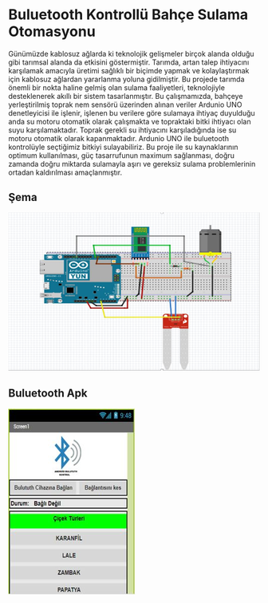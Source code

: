 # Buluetooth Kontrollü Bahçe Sulama Otomasyonu
Günümüzde kablosuz ağlarda ki teknolojik gelişmeler birçok alanda olduğu gibi tarımsal alanda da etkisini göstermiştir. Tarımda, artan talep ihtiyacını karşılamak amacıyla üretimi sağlıklı bir biçimde yapmak ve kolaylaştırmak için kablosuz ağlardan yararlanma yoluna gidilmiştir. Bu projede tarımda önemli bir nokta haline gelmiş olan sulama faaliyetleri, teknolojiyle desteklenerek akıllı bir sistem tasarlanmıştır. 
Bu çalışmamızda, bahçeye yerleştirilmiş toprak nem sensörü üzerinden alınan veriler Ardunio UNO denetleyicisi ile işlenir, işlenen bu verilere göre sulamaya ihtiyaç duyulduğu anda su motoru otomatik olarak çalışmakta ve topraktaki bitki ihtiyacı olan suyu karşılamaktadır. Toprak gerekli su ihtiyacını karşıladığında ise su motoru otomatik olarak kapanmaktadır. Ardunio UNO ile buluetooth kontrolüyle seçtiğimiz bitkiyi sulayabiliriz. Bu proje ile su kaynaklarının optimum kullanılması, güç tasarrufunun maximum sağlanması, doğru zamanda doğru miktarda sulamayla aşırı ve gereksiz sulama problemlerinin ortadan kaldırılması amaçlanmıştır.
## Şema
![](/fritzing.JPG)


## Buluetooth Apk
![](/buluetooth.JPG)

